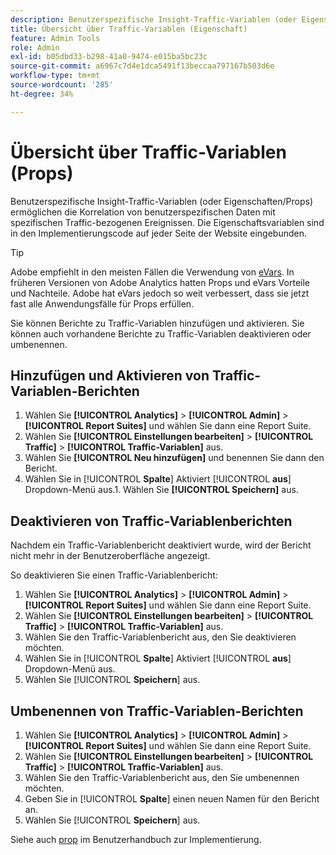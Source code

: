 ```yaml
---
description: Benutzerspezifische Insight-Traffic-Variablen (oder Eigenschaften/Props) ermöglichen die Korrelation von benutzerspezifischen Daten mit spezifischen Traffic-bezogenen Ereignissen. Die Eigenschaftsvariablen sind in den Implementierungscode auf jeder Seite der Website eingebunden.
title: Übersicht über Traffic-Variablen (Eigenschaft)
feature: Admin Tools
role: Admin
exl-id: b05dbd33-b298-41a0-9474-e015ba5bc23c
source-git-commit: a6967c7d4e1dca5491f13beccaa797167b503d6e
workflow-type: tm+mt
source-wordcount: '285'
ht-degree: 34%

---
```


# Übersicht über Traffic-Variablen (Props)

Benutzerspezifische Insight-Traffic-Variablen (oder Eigenschaften/Props) ermöglichen die Korrelation von benutzerspezifischen Daten mit spezifischen Traffic-bezogenen Ereignissen. Die Eigenschaftsvariablen sind in den Implementierungscode auf jeder Seite der Website eingebunden.

>[!TIP]
>
>Adobe empfiehlt in den meisten Fällen die Verwendung von [eVars](/help/implement/vars/page-vars/evar.md). In früheren Versionen von Adobe Analytics hatten Props und eVars Vorteile und Nachteile. Adobe hat eVars jedoch so weit verbessert, dass sie jetzt fast alle Anwendungsfälle für Props erfüllen.

Sie können Berichte zu Traffic-Variablen hinzufügen und aktivieren. Sie können auch vorhandene Berichte zu Traffic-Variablen deaktivieren oder umbenennen.

## Hinzufügen und Aktivieren von Traffic-Variablen-Berichten

1. Wählen Sie **[!UICONTROL Analytics]** > **[!UICONTROL Admin]** > **[!UICONTROL Report Suites]** und wählen Sie dann eine Report Suite.
1. Wählen Sie **[!UICONTROL Einstellungen bearbeiten]** > **[!UICONTROL Traffic]** > **[!UICONTROL Traffic-Variablen]** aus.
1. Wählen Sie **[!UICONTROL Neu hinzufügen]** und benennen Sie dann den Bericht.
1. Wählen Sie in [!UICONTROL **Spalte**] Aktiviert [!UICONTROL **aus**] Dropdown-Menü aus.1. Wählen Sie **[!UICONTROL Speichern]** aus.

## Deaktivieren von Traffic-Variablenberichten

Nachdem ein Traffic-Variablenbericht deaktiviert wurde, wird der Bericht nicht mehr in der Benutzeroberfläche angezeigt.

So deaktivieren Sie einen Traffic-Variablenbericht:

1. Wählen Sie **[!UICONTROL Analytics]** > **[!UICONTROL Admin]** > **[!UICONTROL Report Suites]** und wählen Sie dann eine Report Suite.
1. Wählen Sie **[!UICONTROL Einstellungen bearbeiten]** > **[!UICONTROL Traffic]** > **[!UICONTROL Traffic-Variablen]** aus.
1. Wählen Sie den Traffic-Variablenbericht aus, den Sie deaktivieren möchten.
1. Wählen Sie in [!UICONTROL **Spalte**] Aktiviert [!UICONTROL **aus**] Dropdown-Menü aus.
1. Wählen Sie [!UICONTROL **Speichern**] aus.

## Umbenennen von Traffic-Variablen-Berichten

1. Wählen Sie **[!UICONTROL Analytics]** > **[!UICONTROL Admin]** > **[!UICONTROL Report Suites]** und wählen Sie dann eine Report Suite.
1. Wählen Sie **[!UICONTROL Einstellungen bearbeiten]** > **[!UICONTROL Traffic]** > **[!UICONTROL Traffic-Variablen]** aus.
1. Wählen Sie den Traffic-Variablenbericht aus, den Sie umbenennen möchten.
1. Geben Sie in [!UICONTROL **Spalte**] einen neuen Namen für den Bericht an.
1. Wählen Sie [!UICONTROL **Speichern**] aus.

Siehe auch [prop](/help/implement/vars/page-vars/prop.md) im Benutzerhandbuch zur Implementierung.

